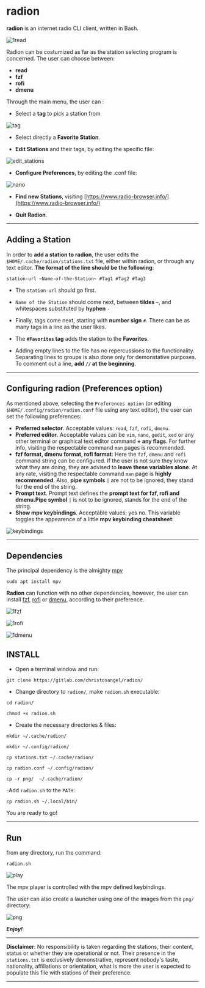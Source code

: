 # radion

**radion** is an internet radio CLI client, written in Bash.

![1read](screenshots/1read.png)

Radion can be costumized as far as the station selecting program is concerned. The user can choose between:

- **read**
- **fzf**
- **rofi**
- **dmenu**

Through the main menu, the user can :

- Select a **tag** to pick a station from

![tag](screenshots/tag.png)

- Select directly  a  **Favorite Station**.

- **Edit Stations** and their tags, by editing the specific file:

![edit_stations](screenshots/edit_stations.png)

- **Configure Preferences**, by editing the .conf file:

![nano](screenshots/nano.png)

- **Find new Stations**, visiting [https://www.radio-browser.info/](https://www.radio-browser.info/)

- **Quit Radion**.

---
## Adding a Station

In order to **add a station to radion**, the user edits the `$HOME/.cache/radion/stations.txt` file, either within radion, or through any text editor.
**The format of the line should be the following**:

`station-url ~Name-of-the-Station~ #Tag1 #Tag2 #Tag3`

- The `station-url` should go first.
- `Name of the Station` should come next, between **tildes** `~`, and whitespaces substituted by **hyphen** `-`
- Finally, tags come next, starting with **number sign** `#`. There can be as many tags in a line as the user likes.
-  The **`#Favorites` tag** adds the station to the **Favorites**.

- Adding empty lines to the file has no repercussions to the functionality. Separating lines to groups is also done only for demonstative purposes. To comment out a line, **add `//` at the beginning**.

---
## Configuring radion (Preferences option)

As mentioned above, selecting the `Preferences option` (or editing `$HOME/.config/radion/radion.conf` file using any text editor), the user can set the following preferences:

- **Preferred selector**. Acceptable values: `read`, `fzf`, `rofi`, `dmenu`.
- **Preferred editor**. Acceptable values can be `vim`, `nano`, `gedit`, `xed` or any other terminal or graphical text editor command **+ any flags**. For further info, visiting the respectable command `man` pages is  recommended.
- **fzf format, dmenu format, rofi format**: Here the `fzf`,  `dmenu` and `rofi` command string can be configured. If the user is not sure they know what they are doing, they are advised to **leave these variables alone**. At any rate, visiting the respectable command `man` page is **highly recommended**. Also, **pipe symbols** `|` are not to be ignored, they stand for the end of the string.
- **Prompt text**. Prompt text defines the **prompt text for fzf, rofi and dmenu.Pipe symbol** `|` is not to be ignored, stands for the end of the string.
- **Show mpv keybindings**. Acceptable values: yes no. This variable toggles the appearence of a little **mpv keybinding cheatsheet**:

![keybindings](screenshots/keybindings.png)



---


## Dependencies

The principal dependency is the almighty [mpv](https://mpv.io/)

```
sudo apt install mpv
```

**Radion** can function with no other dependencies, however, the user can install [fzf](https://github.com/junegunn/fzf), [rofi](https://github.com/davatorium/rofi) or [dmenu](https://tools.suckless.org/dmenu/), according to their preference.

![1fzf](screenshots/1fzf.png)

![1rofi](screenshots/1rofi.png)

![1dmenu](screenshots/1dmenu.png)

## INSTALL

- Open a terminal window and run:

```
git clone https://gitlab.com/christosangel/radion/
```

- Change directory to `radion/`, make `radion.sh` executable:

```
cd radion/

chmod +x radion.sh
```

- Create the necessary directories & files:

```
mkdir ~/.cache/radion/

mkdir ~/.config/radion/

cp stations.txt ~/.cache/radion/

cp radion.conf ~/.config/radion/

cp -r png/  ~/.cache/radion/
```

-Add `radion.sh` to the `PATH`:

```
cp radion.sh ~/.local/bin/
```
You are ready to go!

---

## Run

from any directory, run the command:

```
radion.sh
```
![play](screenshots/play.png)

The mpv player is controlled with the mpv defined keybindings.

The user can also create a launcher using one of the images from the `png/` directory:

![png](screenshots/png.png)

***Enjoy!***

---
**Disclaimer**: No responsibility is taken regarding the stations, their content, status or whether they are operational or not. Their presence in the `stations.txt` is exclusively demonstrative, represent nobody's taste, nationality, affiliations or orientation, what is more the user is expected to populate this file with stations of their preference.

---
